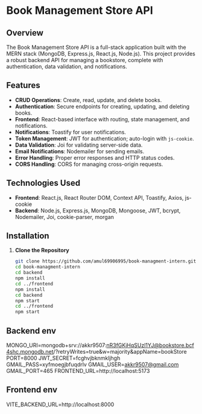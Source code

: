 
# Book Management Store API

## Overview

The Book Management Store API is a full-stack application built with the MERN stack (MongoDB, Express.js, React.js, Node.js). This project provides a robust backend API for managing a bookstore, complete with authentication, data validation, and notifications.

## Features

- **CRUD Operations**: Create, read, update, and delete books.
- **Authentication**: Secure endpoints for creating, updating, and deleting books.
- **Frontend**: React-based interface with routing, state management, and notifications.
- **Notifications**: Toastify for user notifications.
- **Token Management**: JWT for authentication; auto-login with `js-cookie`.
- **Data Validation**: Joi for validating server-side data.
- **Email Notifications**: Nodemailer for sending emails.
- **Error Handling**: Proper error responses and HTTP status codes.
- **CORS Handling**: CORS for managing cross-origin requests.

## Technologies Used

- **Frontend**: React.js, React Router DOM, Context API, Toastify, Axios, js-cookie
- **Backend**: Node.js, Express.js, MongoDB, Mongoose, JWT, bcrypt, Nodemailer, Joi, cookie-parser, morgan

## Installation

1. **Clone the Repository**

   ```bash
   git clone https://github.com/amul69906995/book-managment-intern.git
   cd book-managment-intern
   cd backend
   npm install
   cd ../frontend
   npm install
   cd backend
   npm start
   cd ../frontend
   npm start
## Backend env
MONGO_URI=mongodb+srv://akkr9507:nR3fGKjHqSUzl1YJ@bookstore.bcf4shc.mongodb.net/?retryWrites=true&w=majority&appName=bookStore
PORT=8000
JWT_SECRET=fcghvjbknmkljhgh
GMAIL_PASS=xyfmoegjbfuqdrlv
GMAIL_USER=akkr9507@gmail.com
GMAIL_PORT=465
FRONTEND_URL=http://localhost:5173

## Frontend env
VITE_BACKEND_URL=http://localhost:8000